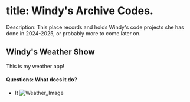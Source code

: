 # title: Windy's Archive Codes.
Description: This place records and holds Windy's code projects she has done in 2024-2025, or probably more to come later on.


## Windy's Weather Show
This is my weather app! 
#### Questions: What does it do?
+ It 
![Weather_Image](https://github.com/user-attachments/assets/bbaf9a31-b463-437b-a364-a7a7dd993039)    
